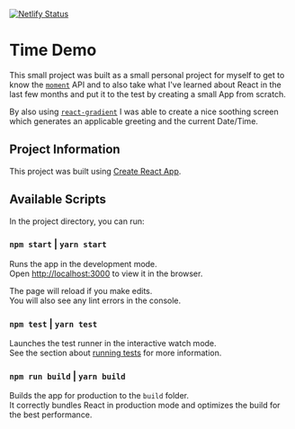 [![Netlify Status](https://api.netlify.com/api/v1/badges/7935caea-7ece-43fb-acb4-01c9ecfa5a05/deploy-status)](https://app.netlify.com/sites/time-demo/deploys)

# Time Demo
This small project was built as a small personal project for myself to get to
know the [`moment`](https://momentjs.com/) API and to also take what I've
learned about React in the last few months and put it to the test by creating a
small App from scratch.

By also using [`react-gradient`](https://github.com/JonKelley88/react-gradient)
I was able to create a nice soothing screen which generates an applicable
greeting and the current Date/Time.

## Project Information

This project was built using [Create React App](https://github.com/facebook/create-react-app).

## Available Scripts

In the project directory, you can run:

### `npm start` | `yarn start`

Runs the app in the development mode.<br>
Open [http://localhost:3000](http://localhost:3000) to view it in the browser.

The page will reload if you make edits.<br>
You will also see any lint errors in the console.

### `npm test` | `yarn test`

Launches the test runner in the interactive watch mode.<br>
See the section about [running tests](https://facebook.github.io/create-react-app/docs/running-tests) for more information.

### `npm run build` | `yarn build`

Builds the app for production to the `build` folder.<br>
It correctly bundles React in production mode and optimizes the build for the best performance.
